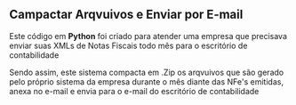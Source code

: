<h2>Campactar Arqvuivos e Enviar por E-mail</h2>

<p>Este código em <strong>Python</strong> foi criado para atender uma empresa que precisava enviar suas XMLs de Notas Fiscais todo mês para o escritório de contabilidade</p>
<p>Sendo assim, este sistema compacta em .Zip os arqvuivos que são gerado pelo próprio sistema da empresa durante o mês diante das NFe's emitidas, anexa no e-mail e envia para o e-mail do escritório de contabilidade<p>
 
 

